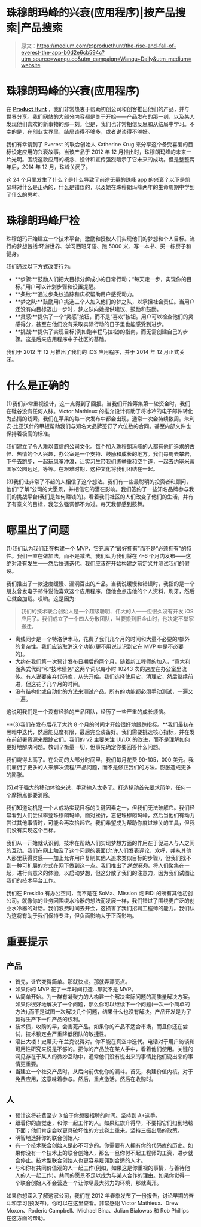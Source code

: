 # 珠穆朗玛峰的兴衰(应用程序)|按产品搜索|产品搜索

> 原文：<https://medium.com/@producthunt/the-rise-and-fall-of-everest-the-app-b0d2e6cb594c?utm_source=wanqu.co&utm_campaign=Wanqu+Daily&utm_medium=website>

# 珠穆朗玛峰的兴衰(应用程序)



在 [**Product Hunt**](https://www.producthunt.com/) ，我们非常热衷于帮助初创公司和创客推出他们的产品，并与世界分享。我们网站的大部分内容都是关于开始——产品发布的那一刻，以及某人发现他们喜欢的新事物的那一刻。但是，我们也非常相信反思和从结局中学习。不幸的是，在创业世界里，结局谈得不够多，或者说谈得不够好。



我们有幸请到了 Everest 的联合创始人 Katherine Krug 来分享这个备受喜爱的目标设定应用的兴衰故事。当该产品于 2012 年 12 月推出时，珠穆朗玛峰的未来一片光明。围绕这款应用的概念、设计和宣传强烈暗示了它未来的成功。但是整整两年后，2014 年 12 月，珠峰关闭了。

这 24 个月里发生了什么？是什么导致了前途无量的珠峰 app 的兴衰？以下是凯瑟琳对什么是正确的，什么是错误的，以及她在珠穆朗玛峰两年的生命周期中学到了什么的思考。



# 珠穆朗玛峰尸检

珠穆朗玛开始建立一个技术平台，激励和授权人们实现他们的梦想和个人目标。流行的梦想包括:环游世界、学习西班牙语、跑 5000 米、写一本书、买一栋房子和健身。

我们通过以下方式改变行为:

*   **步骤:**鼓励人们把大目标分解成小的日常行动；“每天走一步，实现你的目标。”用户可以计划步骤和设置提醒。
*   **条纹:**通过步条纹追踪和庆祝帮助用户感受动力。
*   **梦之队:**鼓励用户挑选三个人加入他们的梦之队，以承担社会责任。当用户还没有向目标迈出一步时，梦之队向她提供建议、鼓励和鼓励。
*   **灵感:**提供了一个“灵感”按钮，而不是“喜欢”按钮。用户可以检查他们的灵感得分，甚至在他们没有采取实际行动的日子里也能感受到进步。
*   **挑战:**提供了实现目标(例如跑半程马拉松)的指南，而无需创建自己的步骤。这是后来应用程序中子社区的基础。

我们于 2012 年 12 月推出了我们的 iOS 应用程序，并于 2014 年 12 月正式关闭。

# 什么是正确的



(1)我们非常重视设计，这一点得到了回报。当我们开始筹集第一轮资金时，我们在硅谷没有任何人脉。Victor Mathieux 的推介设计有助于将冰冷的电子邮件转化为热情的线索。我们在苹果的每一次发布中都会出现，通常一次会持续数周。朱利安·比亚沃什的甲板帮助我们与知名大品牌签订了六位数的合同。甚至内部文件也保持着极高的标准。

我们建立了令人难以置信的公司文化。每个加入珠穆朗玛峰的人都有他们追求的古怪、热情的个人兴趣，办公室是一个支持、鼓励和成长的地方。我们每周去攀岩，下午去跑步，一起玩风筝冲浪，让实习生带我们练举重和空手道，一起去约塞米蒂国家公园远足，等等。在艰难时期，这种文化将我们团结在一起。

(3)我们让非常了不起的人相信了这个想法。我们有一些最聪明的投资者和顾问，他们“了解”公司的大愿景，并相信它的潜在影响。我们签约了一些知名品牌参与我们的挑战平台(我们是如何赚钱的)。看着我们社区的人们改变了他们的生活，并有了有意义的目标，我怎么强调都不为过。每天我都感到鼓舞。

# 哪里出了问题



(1)我们认为我们正在构建一个 MVP，它充满了“最好拥有”而不是“必须拥有”的特性。我们一直在做加法，而不是减法。我们认为我们将在 4-6 个月内发布——这绝对没有发生——然后快速迭代。我们应该在开始构建之前定义并测试我们的假设。

我们推出了一款速度缓慢、漏洞百出的产品。当我说缓慢和错误时，我指的是一个朋友曾发电子邮件说他喜欢这个应用程序，但他会点击他的个人资料，刷牙，然后它就会加载。哎哟。这是因为:

> 我们的技术联合创始人是一个超级聪明、伟大的人——但很久没有开发 iOS 应用了。我们成立了一个四人分散团队，当要搬到旧金山时，他决定不举家搬迁。

*   离线同步是一个特洛伊木马，花费了我们几个月的时间和大量不必要的/额外的复杂性。我们应该取消这个功能(更不用说认识到它在 MVP 中是不必要的)。
*   大约在我们第一次预计发布日期后的两个月，随着新工程师的加入，“意大利面条式代码”和“技术债务”这两个词以每小时 10243 次的速度在办公室里流传。有人说要废弃代码库，从头开始。我们选择使用它，清理它，然后继续前进，但这花了几个月的时间。
*   没有结构化或自动化的方法来测试产品。所有的功能都必须手动测试，一遍又一遍。

这说明我们是一个没有经验的产品团队，经历了一些严重的成长烦恼。

**(3)我们在发布后花了大约 8 个月的时间才开始很好地跟踪指标。**我们最初在黑暗中迭代，然后能见度有限，最后完全装备好。我们需要挑选核心指标，并在发布前部署资源来跟踪它们。我们的 v2 主要关注 UI/UX 的改进，而不是理解如何更好地解决问题。教训？衡量一切，但事先确定你要回答什么问题。

我们烧得太高了。在公司的大部分时间里，我们每月花费 90-105，000 美元。我们雇佣了更多的人来解决流程/产品问题，而不是修正我们的方法。膨胀造成更多的膨胀。

(5)对于强大的移动体验来说，手动输入太多了。打造移动首先要求简单，任何一个摩擦点都要消除。

我们知道动机是一个人成功实现目标的关键因素之一，但我们无法破解它。我们经常看到人们尝试攀登珠穆朗玛峰，面对挫折，忘记珠穆朗玛峰，然后当他们有动力尝试其他事情时，可能会再次拾起它。我们希望成为帮助你度过难关的工具，但我们没有实现这个目标。

我们从一开始就认识到，技术在帮助人们实现梦想方面的作用在于促进人与人之间的互动。我们在网上触及了这个问题的表面(允许人们发表评论、欢呼，并从其他人那里获得灵感——加上允许用户复制其他人追求类似目标的步骤)，但我们找不到一种可扩展的方式在网下做到这一点。我们推出了*梦想系列*，将人们聚集在一起，进行有意义的体验，以启动梦想，但这分散了我们的注意力，因为我们试图让我们的技术平台工作。

我们在 Presidio 有办公空间，而不是在 SoMa、Mission 或 FiDi 的所有其他初创公司。就像你的业务因围绕水冷器的想法而发展一样，我们错过了围绕更广泛的创业水冷器的对话。我们浪费时间去开会，这损害了我们招聘工程师的能力。我们认为这将有助于我们保持专注，但负面影响大于正面影响。

# 重要提示



## 产品

*   首先，让它变得简单。那就快点。那就弄漂亮点。
*   如果你的 MVP 花了一年时间打造…那就不是 MVP。
*   从简单开始。为一群有凝聚力的人构建一个解决实际问题的高质量解决方案。如果你很好地解决了一个问题，那么你可以继续下一个问题(一次一个简单的方法),而不是试图一次解决几个问题，结果什么也没有解决。产品开发是为了赢得生产下一件产品的权利。
*   技术债，收购的早，会害死产品。如果你的产品不适合市场，而且你还在尝试，技术锁定会严重降低团队的敏捷性。
*   滚出大楼！史蒂夫·布兰克说得对。你不能在真空中迭代。电话对于用户访谈和可用性研究来说是不够的。把你的产品放在某人手中，看着他们使用。关键的洞见存在于某人的微妙互动中，通常他们没有说出来的事情比他们说出来的事情更重要。
*   当建立一个社交产品时，从后向前优化你的漏斗。首先，构建价值内核。对于免费应用，这意味着参与。然后，重点激活。然后在收购时。

## 人

*   预计这将花费至少 3 倍于你想要招聘的时间。坚持到 A+选手。
*   跟着你的直觉走，和你一起工作的人。如果红旗升得早，不要把它们扫到地毯下面；他们肯定会以更具破坏性的方式卷土重来。坚持三振出局的政策。
*   明智地选择你的联合创始人:
*   有一个技术联合创始人是必不可少的。你需要有人拥有你的代码库的历史。如果你没有一个技术上的联合创始人，那么一旦你付不起工程师的工资，进步就会停止。技术型联合创始人也更容易雇佣到合适的人才。
*   与和你有共同价值观的人一起工作(例如，如果这是你重视的事情，与善待他人的人一起工作)。共同的愿景不足以成为与某人合作的理由。如果你觉得一个联合创始人不会营造一个让你尽最大努力的环境，那就离开。

如果你想深入了解这家公司，我们在 2012 年春季发布了一份报告，讨论早期的奋斗和学习(预发布)。你可以在这里查看。非常感谢 Victor Mathieux、Drew Moxon、Roderic Campbell、Michael Bina、Julian Bialowas 和 Rob Phillips 在这方面的帮助。











